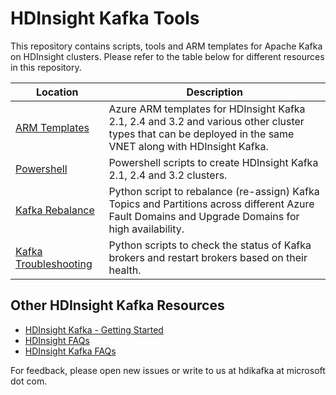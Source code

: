 # HDInsight Kafka Tools

This repository contains scripts, tools and ARM templates for Apache Kafka on HDInsight clusters.
Please refer to the table below for different resources in this repository.

| Location                                            | Description                                                                                                                                                |
|-----------------------------------------------------|------------------------------------------------------------------------------------------------------------------------------------------------------------|
| [ARM Templates](src/arm/)                           | Azure ARM templates for HDInsight Kafka 2.1, 2.4 and 3.2 and various other cluster types that can be deployed in the same VNET along with HDInsight Kafka. |
| [Powershell](src/powershell)                        | Powershell scripts to create HDInsight Kafka 2.1, 2.4 and 3.2 clusters.                                                                                    |
| [Kafka Rebalance](src/python/rebalance)             | Python script to rebalance (re-assign) Kafka Topics and Partitions across different Azure Fault Domains and Upgrade Domains for high availability.         |
| [Kafka Troubleshooting](src/python/troubleshooting) | Python scripts to check the status of Kafka brokers and restart brokers based on their health.                                                             |

## Other HDInsight Kafka Resources
* [HDInsight Kafka - Getting Started](https://docs.microsoft.com/en-us/azure/hdinsight/kafka/apache-kafka-get-started)
* [HDInsight FAQs](https://hdinsight.github.io/)
* [HDInsight Kafka FAQs](https://hdinsight.github.io/kafka/kafka-landing)

For feedback, please open new issues or write to us at hdikafka at microsoft dot com.
